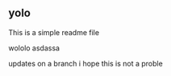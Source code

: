 ## yolo 
This is a simple readme file

wololo
asdassa

updates on a branch
i hope this is not a proble
